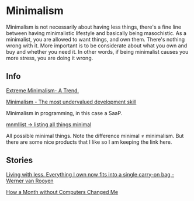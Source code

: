 # Minimalism

Minimalism is not necessarily about having less things, there's a fine line between having minimalistic lifestyle and basically being masochistic. As a minimalist, you are allowed to want things, and own them. There's nothing wrong with it. More important is to be considerate about what you own and buy and whether you need it. In other words, if being minimalist causes you more stress, you are doing it wrong.

## Info

[Extreme Minimalism- A Trend.](https://www.reddit.com/r/minimalism/comments/846drx/extreme_minimalism_a_trend/)

[Minimalism - The most undervalued development skill](https://volument.com/blog/minimalism-the-most-undervalued-development-skill)

Minimalism in programming, in this case a SaaP.

[mnmllist → listing all things minimal](https://mnmll.ist/)

All possible minimal things. Note the difference minimal ≠ minimalism. But there are some nice products that I like so I am keeping the link here.

## Stories

[Living with less. Everything I own now fits into a single carry-on bag - Werner van Rooyen](https://www.wernervanrooyen.com/living-with-less-one-bag/)

[How a Month without Computers Changed Me](https://dev.to/iskin/how-a-month-without-computers-changed-me-1ho4)